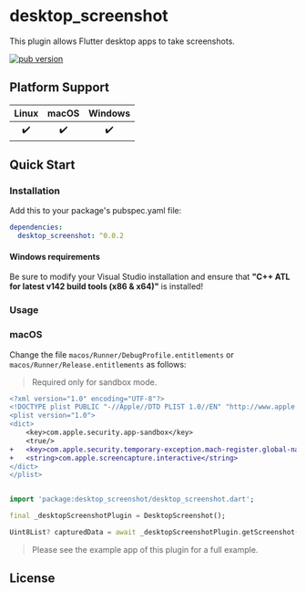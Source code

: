 # desktop_screenshot

This plugin allows Flutter desktop apps to take screenshots.

[![pub version][pub-image]][pub-url]

[pub-image]: https://img.shields.io/pub/v/desktop_screenshot.svg
[pub-url]: https://pub.dev/packages/desktop_screenshot


## Platform Support

| Linux | macOS | Windows |
| :---: | :---: | :-----: |
|  ✔️   |  ✔️   |   ✔️    |

## Quick Start

### Installation

Add this to your package's pubspec.yaml file:

```yaml
dependencies:
  desktop_screenshot: ^0.0.2
```
#### Windows requirements

Be sure to modify your Visual Studio installation and ensure that **"C++ ATL for latest v142 build tools (x86 & x64)"** is installed!

### Usage

### macOS

Change the file `macos/Runner/DebugProfile.entitlements` or `macos/Runner/Release.entitlements` as follows:

> Required only for sandbox mode.

```diff
<?xml version="1.0" encoding="UTF-8"?>
<!DOCTYPE plist PUBLIC "-//Apple//DTD PLIST 1.0//EN" "http://www.apple.com/DTDs/PropertyList-1.0.dtd">
<plist version="1.0">
<dict>
	<key>com.apple.security.app-sandbox</key>
	<true/>
+	<key>com.apple.security.temporary-exception.mach-register.global-name</key>
+	<string>com.apple.screencapture.interactive</string>
</dict>
</plist>
```

```dart

import 'package:desktop_screenshot/desktop_screenshot.dart';

final _desktopScreenshotPlugin = DesktopScreenshot();

Uint8List? capturedData = await _desktopScreenshotPlugin.getScreenshot();

```

> Please see the example app of this plugin for a full example.

## License